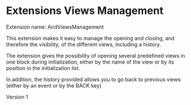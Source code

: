 # Extensions Views Management

Extension name: AirdViewsManagement

This extension makes it easy to manage the opening and closing, and therefore the visibility, of the different views, including a history.

The extension gives the possibility of opening several predefined views in one block during initialization, either by the name of the view or by its position in the initialization list.

In addition, the history provided allows you to go back to previous views (either by an event or by the BACK key)

Version 1
